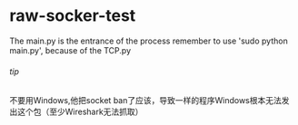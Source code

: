 # raw-socker-test
The main.py is the entrance of the process
remember to use 'sudo python main.py', because of the TCP.py
###### tip
不要用Windows,他把socket ban了应该，导致一样的程序Windows根本无法发出这个包（至少Wireshark无法抓取）
